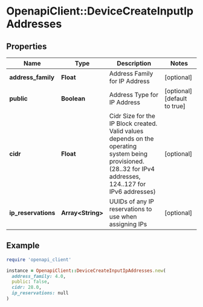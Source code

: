 # OpenapiClient::DeviceCreateInputIpAddresses

## Properties

| Name | Type | Description | Notes |
| ---- | ---- | ----------- | ----- |
| **address_family** | **Float** | Address Family for IP Address | [optional] |
| **public** | **Boolean** | Address Type for IP Address | [optional][default to true] |
| **cidr** | **Float** | Cidr Size for the IP Block created. Valid values depends on the operating system being provisioned. (28..32 for IPv4 addresses, 124..127 for IPv6 addresses) | [optional] |
| **ip_reservations** | **Array&lt;String&gt;** | UUIDs of any IP reservations to use when assigning IPs | [optional] |

## Example

```ruby
require 'openapi_client'

instance = OpenapiClient::DeviceCreateInputIpAddresses.new(
  address_family: 4.0,
  public: false,
  cidr: 28.0,
  ip_reservations: null
)
```

